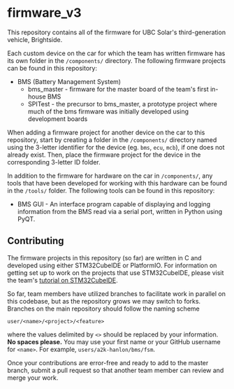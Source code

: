 # firmware_v3

This repository contains all of the firmware for UBC Solar's third-generation vehicle, Brightside.

Each custom device on the car for which the team has written firmware has its own folder in the `/components/` directory. The following firmware projects can be found in this repository:

- BMS (Battery Management System)
    - bms_master - firmware for the master board of the team's first in-house BMS
    - SPITest - the precursor to bms_master, a prototype project where much of the bms firmware was initially developed using development boards

When adding a firmware project for another device on the car to this repository, start by creating a folder in the `/components/` directory named using the 3-letter identifier for the device (eg. `bms`, `ecu`, `mcb`), if one does not already exist. Then, place the firmware project for the device in the corresponding 3-letter ID folder.

In addition to the firmware for hardware on the car in `/components/`, any tools that have been developed for working with this hardware can be found in the `/tools/` folder. The following tools can be found in this repository:

- BMS GUI - An interface program capable of displaying and logging information from the BMS read via a serial port, written in Python using PyQT.

## Contributing

The firmware projects in this repository (so far) are written in C and developed using either STM32CubeIDE or PlatformIO.
For information on getting set up to work on the projects that use STM32CubeIDE, please visit the team's [tutorial on STM32CubeIDE](https://sites.google.com/ubcsolar.com/project-management/tutorials/stm32cubeide).

So far, team members have utilized branches to facilitate work in parallel on this codebase, but as the repository grows we may switch to forks. Branches on the main repository should follow the naming scheme

`user/<name>/<project>/<feature>`

where the values delimited by `<>` should be replaced by your information. **No spaces please.** You may use your first name or your GitHub username for `<name>`. For example, `users/a2k-hanlon/bms/fsm`.

Once your contributions are error-free and ready to add to the master branch, submit a pull request so that another team member can review and merge your work.
